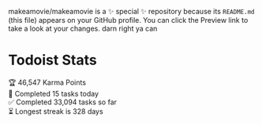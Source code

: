 makeamovie/makeamovie is a ✨ special ✨ repository because its `README.md` (this file) appears on your GitHub profile.
You can click the Preview link to take a look at your changes. darn right ya can

# Todoist Stats

<!-- TODO-IST:START -->
🏆  46,547 Karma Points           
🌸  Completed 15 tasks today           
✅  Completed 33,094 tasks so far           
⏳  Longest streak is 328 days
<!-- TODO-IST:END -->